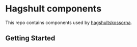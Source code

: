 # Hagshult components

This repo contains components used by [hagshultskossorna](https://hagshult.se/).

## Getting Started
